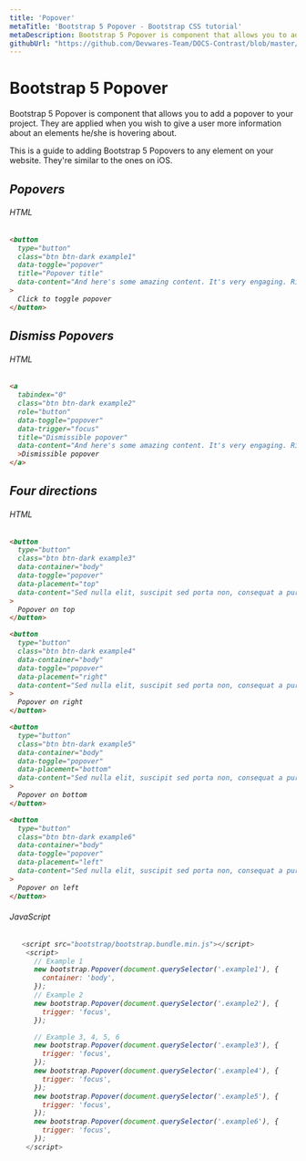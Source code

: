 ```yaml
---
title: 'Popover'
metaTitle: 'Bootstrap 5 Popover - Bootstrap CSS tutorial'
metaDescription: Bootstrap 5 Popover is component that allows you to add a popover to your project."
githubUrl: "https://github.com/Devwares-Team/DOCS-Contrast/blob/master/content/contrast/javascript/components/popover.md"
---
```

# Bootstrap 5 Popover

Bootstrap 5 Popover is component that allows you to add a popover to your project. They are applied when you wish to give a user more information about an elements he/she is hovering about.

This is a guide to adding Bootstrap 5 Popovers to any element on your website. They're similar to the ones on iOS.

<i/>

## Popovers

###### HTML

```html
<button
  type="button"
  class="btn btn-dark example1"
  data-toggle="popover"
  title="Popover title"
  data-content="And here's some amazing content. It's very engaging. Right?"
>
  Click to toggle popover
</button>
```

## Dismiss Popovers

###### HTML

```html
<a
  tabindex="0"
  class="btn btn-dark example2"
  role="button"
  data-toggle="popover"
  data-trigger="focus"
  title="Dismissible popover"
  data-content="And here's some amazing content. It's very engaging. Right?"
  >Dismissible popover
</a>
```

## Four directions

###### HTML

```html
<button
  type="button"
  class="btn btn-dark example3"
  data-container="body"
  data-toggle="popover"
  data-placement="top"
  data-content="Sed nulla elit, suscipit sed porta non, consequat a purus."
>
  Popover on top
</button>

<button
  type="button"
  class="btn btn-dark example4"
  data-container="body"
  data-toggle="popover"
  data-placement="right"
  data-content="Sed nulla elit, suscipit sed porta non, consequat a purus."
>
  Popover on right
</button>

<button
  type="button"
  class="btn btn-dark example5"
  data-container="body"
  data-toggle="popover"
  data-placement="bottom"
  data-content="Sed nulla elit, suscipit sed porta non, consequat a purus."
>
  Popover on bottom
</button>

<button
  type="button"
  class="btn btn-dark example6"
  data-container="body"
  data-toggle="popover"
  data-placement="left"
  data-content="Sed nulla elit, suscipit sed porta non, consequat a purus."
>
  Popover on left
</button>
```

###### JavaScript

```js
   <script src="bootstrap/bootstrap.bundle.min.js"></script>
    <script>
      // Example 1
      new bootstrap.Popover(document.querySelector('.example1'), {
        container: 'body',
      });
      // Example 2
      new bootstrap.Popover(document.querySelector('.example2'), {
        trigger: 'focus',
      });

      // Example 3, 4, 5, 6
      new bootstrap.Popover(document.querySelector('.example3'), {
        trigger: 'focus',
      });
      new bootstrap.Popover(document.querySelector('.example4'), {
        trigger: 'focus',
      });
      new bootstrap.Popover(document.querySelector('.example5'), {
        trigger: 'focus',
      });
      new bootstrap.Popover(document.querySelector('.example6'), {
        trigger: 'focus',
      });
    </script>
```
